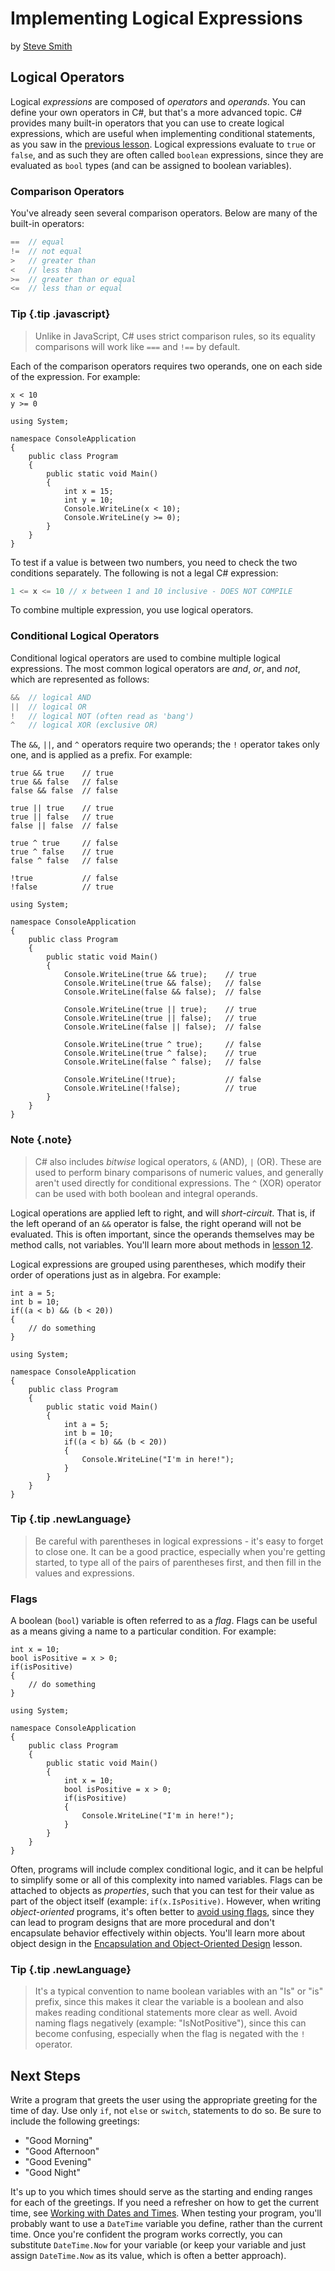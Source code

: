 # Implementing Logical Expressions
by [Steve Smith](http://deviq.com/me/steve-smith)

## Logical Operators

Logical *expressions* are composed of *operators* and *operands*. You can define your own operators in C#, but that's a more advanced topic. C# provides many built-in operators that you can use to create logical expressions, which are useful when implementing conditional statements, as you saw in the [previous lesson](making-decisions.md). Logical expressions evaluate to ``true`` or ``false``, and as such they are often called ``boolean`` expressions, since they are evaluated as ``bool`` types (and can be assigned to boolean variables).

### Comparison Operators

You've already seen several comparison operators. Below are many of the built-in operators:

```c#
==  // equal
!=  // not equal
>   // greater than
<   // less than
>=  // greater than or equal
<=  // less than or equal
```

### Tip {.tip .javascript}
> Unlike in JavaScript, C# uses strict comparison rules, so its equality comparisons will work like `===` and `!==` by default.

Each of the comparison operators requires two operands, one on each side of the expression. For example:

```{.snippet}
x < 10
y >= 0
```
```{.REPL}
using System;

namespace ConsoleApplication
{
    public class Program
    {
        public static void Main()
        {
            int x = 15;
            int y = 10;
            Console.WriteLine(x < 10);
            Console.WriteLine(y >= 0);
        }
    }
}
```

To test if a value is between two numbers, you need to check the two conditions separately. The following is not a legal C# expression:

```c#
1 <= x <= 10 // x between 1 and 10 inclusive - DOES NOT COMPILE
```

To combine multiple expression, you use logical operators.

### Conditional Logical Operators

Conditional logical operators are used to combine multiple logical expressions. The most common logical operators are *and*, *or*, and *not*, which are represented as follows:

```c#
&&  // logical AND
||  // logical OR
!   // logical NOT (often read as 'bang')
^   // logical XOR (exclusive OR)
```

The ``&&``, ``||``, and ``^`` operators require two operands; the ``!`` operator takes only one, and is applied as a prefix. For example:

```{.snippet}
true && true    // true
true && false   // false
false && false  // false

true || true    // true
true || false   // true
false || false  // false

true ^ true     // false
true ^ false    // true
false ^ false   // false

!true           // false
!false          // true
```
```{.REPL}
using System;

namespace ConsoleApplication
{
    public class Program
    {
        public static void Main()
        {
            Console.WriteLine(true && true);    // true
            Console.WriteLine(true && false);   // false
            Console.WriteLine(false && false);  // false

            Console.WriteLine(true || true);    // true
            Console.WriteLine(true || false);   // true
            Console.WriteLine(false || false);  // false

            Console.WriteLine(true ^ true);     // false
            Console.WriteLine(true ^ false);    // true
            Console.WriteLine(false ^ false);   // false

            Console.WriteLine(!true);           // false
            Console.WriteLine(!false);          // true
        }
    }
}
```

### Note {.note}
> C# also includes *bitwise* logical operators, ``&`` (AND), ``|`` (OR). These are used to perform binary comparisons of numeric values, and generally aren't used directly for conditional expressions. The ``^`` (XOR) operator can be used with both boolean and integral operands.

Logical operations are applied left to right, and will *short-circuit*. That is, if the left operand of an ``&&`` operator is false, the right operand will not be evaluated. This is often important, since the operands themselves may be method calls, not variables. You'll learn more about methods in [lesson 12](methods.md).

Logical expressions are grouped using parentheses, which modify their order of operations just as in algebra. For example:

```{.snippet}
int a = 5;
int b = 10;
if((a < b) && (b < 20))
{
    // do something
}
```
```{.REPL}
using System;

namespace ConsoleApplication
{
    public class Program
    {
        public static void Main()
        {
            int a = 5;
            int b = 10;
            if((a < b) && (b < 20))
            {
                Console.WriteLine("I'm in here!");
            }
        }
    }
}
```

### Tip {.tip .newLanguage}
> Be careful with parentheses in logical expressions - it's easy to forget to close one. It can be a good practice, especially when you're getting started, to type all of the pairs of parentheses first, and then fill in the values and expressions.

### Flags

A boolean (``bool``) variable is often referred to as a *flag*. Flags can be useful as a means giving a name to a particular condition. For example:

```{.snippet}
int x = 10;
bool isPositive = x > 0;
if(isPositive)
{
    // do something
}
```
```{.REPL}
using System;

namespace ConsoleApplication
{
    public class Program
    {
        public static void Main()
        {
            int x = 10;
            bool isPositive = x > 0;
            if(isPositive)
            {
                Console.WriteLine("I'm in here!");
            }
        }
    }
}
```

Often, programs will include complex conditional logic, and it can be helpful to simplify some or all of this complexity into named variables. Flags can be attached to objects as *properties*, such that you can test for their value as part of the object itself (example: ``if(x.IsPositive)``. However, when writing *object-oriented* programs, it's often better to [avoid using flags](http://deviq.com/flags-over-objects/), since they can lead to program designs that are more procedural and don't encapsulate behavior effectively within objects. You'll learn more about object design in the [Encapsulation and Object-Oriented Design](encapsulation-oop.md) lesson.

### Tip {.tip .newLanguage}
> It's a typical convention to name boolean variables with an "Is" or "is" prefix, since this makes it clear the variable is a boolean and also makes reading conditional statements more clear as well. Avoid naming flags negatively (example: "IsNotPositive"), since this can become confusing, especially when the flag is negated with the ``!`` operator.

## Next Steps

Write a program that greets the user using the appropriate greeting for the time of day. Use only ``if``, not ``else`` or ``switch``, statements to do so. Be sure to include the following greetings:

- "Good Morning"
- "Good Afternoon"
- "Good Evening"
- "Good Night"

It's up to you which times should serve as the starting and ending ranges for each of the greetings. If you need a refresher on how to get the current time, see [Working with Dates and Times](datetimes.md). When testing your program, you'll probably want to use a ``DateTime`` variable you define, rather than the current time. Once you're confident the program works correctly, you can substitute ``DateTime.Now`` for your variable (or keep your variable and just assign ``DateTime.Now`` as its value, which is often a better approach).
